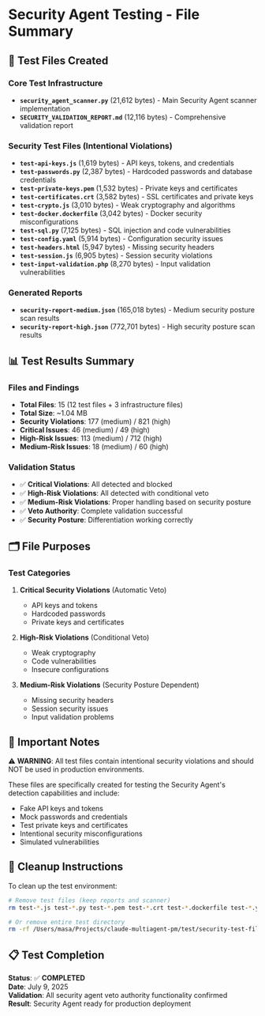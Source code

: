 # Security Agent Testing - File Summary

## 📁 Test Files Created

### Core Test Infrastructure
- **`security_agent_scanner.py`** (21,612 bytes) - Main Security Agent scanner implementation
- **`SECURITY_VALIDATION_REPORT.md`** (12,116 bytes) - Comprehensive validation report

### Security Test Files (Intentional Violations)
- **`test-api-keys.js`** (1,619 bytes) - API keys, tokens, and credentials
- **`test-passwords.py`** (2,387 bytes) - Hardcoded passwords and database credentials
- **`test-private-keys.pem`** (1,532 bytes) - Private keys and certificates
- **`test-certificates.crt`** (3,582 bytes) - SSL certificates and private keys
- **`test-crypto.js`** (3,010 bytes) - Weak cryptography and algorithms
- **`test-docker.dockerfile`** (3,042 bytes) - Docker security misconfigurations
- **`test-sql.py`** (7,125 bytes) - SQL injection and code vulnerabilities
- **`test-config.yaml`** (5,914 bytes) - Configuration security issues
- **`test-headers.html`** (5,947 bytes) - Missing security headers
- **`test-session.js`** (6,905 bytes) - Session security violations
- **`test-input-validation.php`** (8,270 bytes) - Input validation vulnerabilities

### Generated Reports
- **`security-report-medium.json`** (165,018 bytes) - Medium security posture scan results
- **`security-report-high.json`** (772,701 bytes) - High security posture scan results

## 📊 Test Results Summary

### Files and Findings
- **Total Files**: 15 (12 test files + 3 infrastructure files)
- **Total Size**: ~1.04 MB
- **Security Violations**: 177 (medium) / 821 (high)
- **Critical Issues**: 46 (medium) / 49 (high)
- **High-Risk Issues**: 113 (medium) / 712 (high)
- **Medium-Risk Issues**: 18 (medium) / 60 (high)

### Validation Status
- ✅ **Critical Violations**: All detected and blocked
- ✅ **High-Risk Violations**: All detected with conditional veto
- ✅ **Medium-Risk Violations**: Proper handling based on security posture
- ✅ **Veto Authority**: Complete validation successful
- ✅ **Security Posture**: Differentiation working correctly

## 🗂️ File Purposes

### Test Categories
1. **Critical Security Violations** (Automatic Veto)
   - API keys and tokens
   - Hardcoded passwords
   - Private keys and certificates

2. **High-Risk Violations** (Conditional Veto)
   - Weak cryptography
   - Code vulnerabilities
   - Insecure configurations

3. **Medium-Risk Violations** (Security Posture Dependent)
   - Missing security headers
   - Session security issues
   - Input validation problems

## 🚨 Important Notes

⚠️ **WARNING**: All test files contain intentional security violations and should NOT be used in production environments.

These files are specifically created for testing the Security Agent's detection capabilities and include:
- Fake API keys and tokens
- Mock passwords and credentials
- Test private keys and certificates
- Intentional security misconfigurations
- Simulated vulnerabilities

## 🧹 Cleanup Instructions

To clean up the test environment:
```bash
# Remove test files (keep reports and scanner)
rm test-*.js test-*.py test-*.pem test-*.crt test-*.dockerfile test-*.yaml test-*.html test-*.php

# Or remove entire test directory
rm -rf /Users/masa/Projects/claude-multiagent-pm/test/security-test-files/
```

## 📋 Test Completion

**Status**: ✅ **COMPLETED**  
**Date**: July 9, 2025  
**Validation**: All security agent veto authority functionality confirmed  
**Result**: Security Agent ready for production deployment